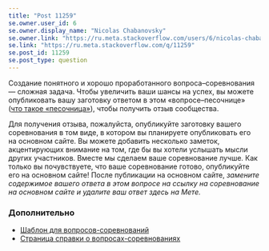 ```yaml
---
title: "Post 11259"
se.owner.user_id: 6
se.owner.display_name: "Nicolas Chabanovsky"
se.owner.link: "https://ru.meta.stackoverflow.com/users/6/nicolas-chabanovsky"
se.link: "https://ru.meta.stackoverflow.com/q/11259"
se.post_id: 11259
se.post_type: question
---
```

<p>Создание понятного и хорошо проработанного вопроса–соревнования — сложная задача. Чтобы увеличить ваши шансы на успех, вы можете опубликовать вашу заготовку ответом в этом «вопросе–песочнице» (<a href="http://en.wikipedia.org/wiki/Sandbox_(software_development)" rel="nofollow noreferrer">что такое «песочница»</a>), чтобы получить отзыв сообщества.</p>
<p>Для получения отзыва, пожалуйста, опубликуйте заготовку вашего соревнования в том виде, в котором вы планируете опубликовать его на основном сайте. Вы можете добавить несколько заметок, акцентирующих внимание на том, где бы вы хотели услышать мысли других участников. Вместе мы сделаем ваше соревнование лучше. Как только вы почувствуете, что ваше соревнование готово, опубликуйте его на основном сайте! После публикации на основном сайте, <em>замените содержимое вашего ответа в этом вопросе на ссылку на соревнование на основном сайте и удалите ваш ответ здесь на Мете.</em></p>
<h3>Дополнительно</h3>
<ul>
<li><a href="https://ru.meta.stackoverflow.com/q/11257/6">Шаблон для вопросов-соревнований</a></li>
<li><a href="https://ru.stackoverflow.com/help/code-golf">Страница справки о вопросах-соревнованиях</a></li>
</ul>
